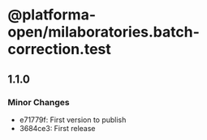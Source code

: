 # @platforma-open/milaboratories.batch-correction.test

## 1.1.0

### Minor Changes

- e71779f: First version to publish
- 3684ce3: First release
